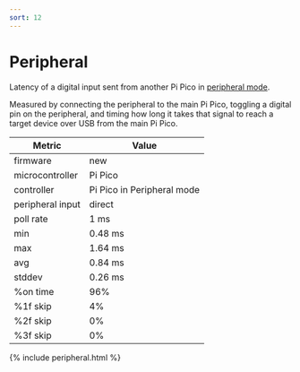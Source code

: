 ```yaml
---
sort: 12
---
```

# Peripheral
Latency of a digital input sent from another Pi Pico in [peripheral mode](https://santroller.tangentmc.net/wiring_guides/peripheral.html). 

Measured by connecting the peripheral to the main Pi Pico, toggling a digital pin on the peripheral, and timing how long it takes that signal to reach a target device over USB from the main Pi Pico.


| Metric           | Value                      |
| ---------------- | -------------------------- |
| firmware         | new                        |
| microcontroller  | Pi Pico                    |
| controller       | Pi Pico in Peripheral mode |
| peripheral input | direct                     |
| poll rate        | 1 ms                       |
| min              | 0.48 ms                    |
| max              | 1.64 ms                    |
| avg              | 0.84 ms                    |
| stddev           | 0.26 ms                    |
| %on time         | 96%                        |
| %1f skip         | 4%                         |
| %2f skip         | 0%                         |
| %3f skip         | 0%                         |


{% include peripheral.html %}